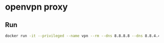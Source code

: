 # openvpn proxy


## Run

```bash
docker run -it --privileged --name vpn --rm --dns 8.8.8.8 --dns 8.8.4.4 -v $(pwd)/config:/config -v $(pwd)/credentials:/credentials ivonet/openvpn-proxy
```